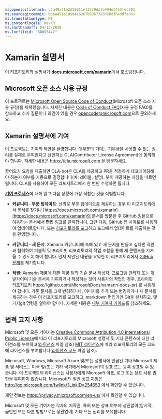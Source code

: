 ```yaml
---
ms.openlocfilehash: c2a49af1a2d55011ef3579ddfe994e5455fed303
ms.sourcegitcommit: b0ea451e18504e6267b896732dd26df64ddfa843
ms.translationtype: HT
ms.contentlocale: ko-KR
ms.lasthandoff: 04/13/2020
ms.locfileid: "60857447"
---
```

# <a name="xamarin-documentation"></a>Xamarin 설명서

이 리포지토리의 설명서가 [**docs.microsoft.com/xamarin**](https://docs.microsoft.com/xamarin)에서 호스팅됩니다.

## <a name="microsoft-open-source-code-of-conduct"></a>Microsoft 오픈 소스 사용 규정

이 프로젝트는 [Microsoft Open Source Code of Conduct](https://opensource.microsoft.com/codeofconduct/)(Microsoft 오픈 소스 사용 규정)를 채택했습니다.
자세한 내용은 [Code of Conduct FAQ](https://opensource.microsoft.com/codeofconduct/faq/)(사용 규정 FAQ)를 참조하고 추가 질문이나 의견이 있을 경우 [opencode@microsoft.com](mailto:opencode@microsoft.com)으로 문의하세요.

## <a name="contribute-to-xamarin-documentation"></a>Xamarin 설명서에 기여

이 프로젝트는 기여와 제안을 환영합니다.  대부분의 기여는 기부금을 사용할 수 있는 권리를 실제로 부여한다고 선언하는 CLA(Contributor License Agreement)에 동의해야 합니다. 자세한 내용은 https://cla.microsoft.com 을 방문하세요.

끌어오기 요청을 제출하면 CLA-bot은 CLA를 제공하고 PR을 적절하게 데코레이팅해야 하는지 여부를 자동으로 결정합니다(예: 레이블, 설명). 봇이 제공하는 지침을 따르면 됩니다. CLA를 사용하여 모든 리포지토리에서 한 번만 수행하면 됩니다.

[**기여 프로세스**](CONTRIBUTING.md)에 대해 읽고 다음 상황에 가장 적합한 것을 식별합니다.

* **커뮤니티 - 부분 업데이트**: 선의로 부분 업데이트를 제공하는 경우 이 리포지토리에서 문서를 찾거나 [https://docs.microsoft.com/xamarin](https://docs.microsoft.com/xamarin)의 문서를 방문한 후 GitHub 원본으로 이동하는 문서에서 **편집** 링크를 클릭합니다. 그런 다음, GitHub 웹 사이트를 사용하여 업데이트합니다. 또는 [리포지토리를 포크](CONTRIBUTING.md)하고 포크에서 업데이트를 제출하는 것을 환영합니다.

* **커뮤니티 - 새 문서**: Xamarin 커뮤니티에 속해 있고 새 문서를 만들고 싶다면 직원과 협력하여 퍼블릭 및 프라이빗 리포리토리의 작업 조합을 통해 새 콘텐츠를 가져올 수 있도록 해야 합니다. 먼저 제안된 내용을 요약한 이 리포지토리에서 [GitHub 문제](https://github.com/MicrosoftDocs/xamarin-docs/issues)를 제기합니다.

* **직원**: Xamarin 제품에 대한 제품 팀의 기술 문서 작성자, 프로그램 관리자 또는 개발자이며 기술 문서에 기여하거나 작성하는 것이 사용자의 작업인 경우, 프라이빗 리포지토리 https://github.com/MicrosoftDocs/xamarin-docs-pr) 를 사용해야 합니다. 기존 문서를 크게 변경하거나, 이미지를 추가 또는 변경하거나 새 문서를 제공하는 경우 이 리포지토리를 포크하고, markdown 편집기인 Git을 설치하고, 몇 가지git 명령을 알아야 합니다. 자세한 내용은 [내부 기여자 가이드](https://review.docs.microsoft.com/help/contribute/?branch=master)를 참조하세요.

## <a name="legal-notices"></a>법적 고지 사항

Microsoft 및 모든 기여자는 [Creative Commons Attribution 4.0 International Public License](https://creativecommons.org/licenses/by/4.0/legalcode)에 따라 이 리포지토리의 Microsoft 설명서 및 기타 콘텐츠에 대한 라이선스를 부여하고([라이선스](LICENSE) 파일 참조) [MIT 라이선스](https://opensource.org/licenses/MIT)에 따라 리포지토리의 모든 코드에 라이선스를 부여합니다([라이선스 코드](LICENSE-CODE) 파일 참조).

Microsoft, Windows, Microsoft Azure 및/또는 설명서에 언급된 기타 Microsoft 제품 및 서비스는 미국 및/또는 기타 국가에서 Microsoft의 상표 또는 등록 상표일 수 있습니다.
이 프로젝트의 라이선스는 사용자에게 Microsoft 이름, 로고 또는 상표 사용 권한을 부여하지 않습니다.
Microsoft의 일반 상표 지침은 http://go.microsoft.com/fwlink/?LinkID=254653 에서 확인할 수 있습니다.

개인 정보는 https://privacy.microsoft.com/en-us/ 에서 확인할 수 있습니다.

Microsoft 및 모든 기여자는 각자의 저작권, 특허 또는 상표 여부에 상관없이(암시적, 금반언 또는 다른 방법으로든 상관없이) 기타 모든 권리를 보유합니다.
